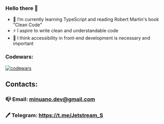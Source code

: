 ### Hello there 👋
+ :blue_book: I’m currently learning TypeScript and reading Robert Martin's book "Clean Code"
+ ⚡ I aspire to write clean and understandable code
+ :rabbit2: I think accessibility in front-end development is necessary and important

### Codewars:
[![codewars](https://www.codewars.com/users/JetBlade/badges/large)](https://www.codewars.com/users/JetBlade)

## Contacts:
### :mailbox_closed: Email: minuano.dev@gmail.com
### :pen: Telegram: https://t.me/Jetstream_S
<!--
**Alexandr-Ivsr/Alexandr-Ivsr** is a ✨ _special_ ✨ repository because its `README.md` (this file) appears on your GitHub profile.

Here are some ideas to get you started:

- 🔭 I’m currently working on ...
- 🌱 I’m currently learning ...
- 👯 I’m looking to collaborate on ...
- 🤔 I’m looking for help with ...
- 💬 Ask me about ...
- 📫 How to reach me: ...
- 😄 Pronouns: ...
- ⚡ Fun fact: ...
-->
